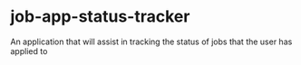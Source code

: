 # job-app-status-tracker
An application that will assist in tracking the status of jobs that the user has applied to

